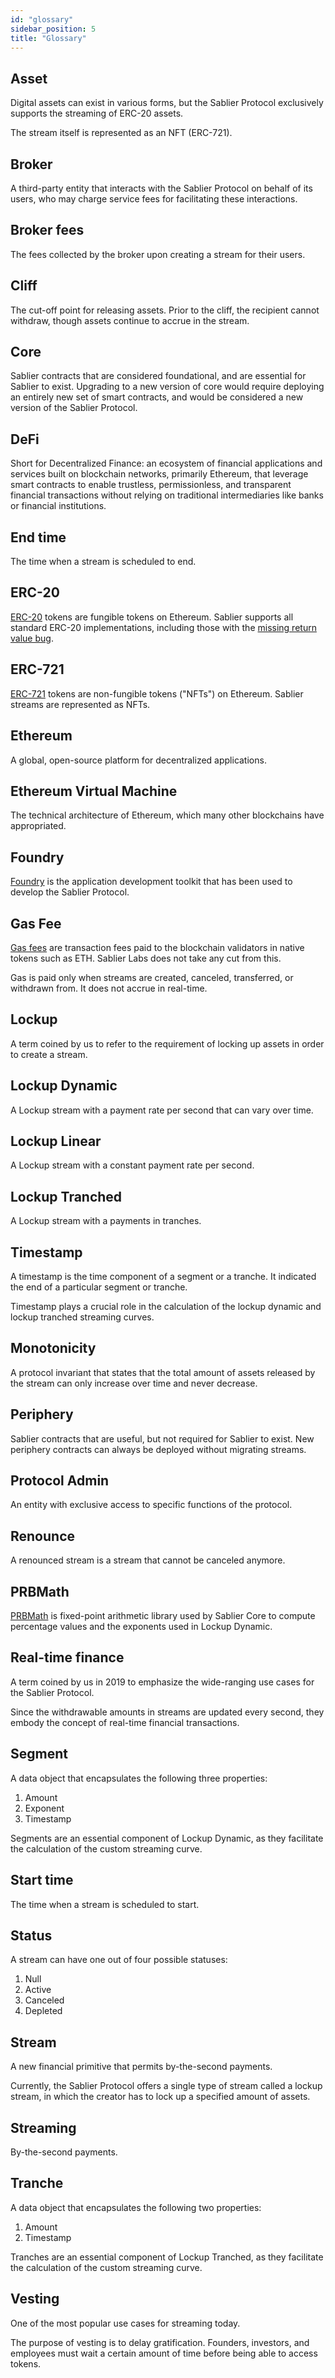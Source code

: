 ```yaml
---
id: "glossary"
sidebar_position: 5
title: "Glossary"
---
```


## Asset

Digital assets can exist in various forms, but the Sablier Protocol exclusively supports the streaming of ERC-20 assets.

The stream itself is represented as an NFT (ERC-721).

## Broker

A third-party entity that interacts with the Sablier Protocol on behalf of its users, who may charge service fees for
facilitating these interactions.

## Broker fees

The fees collected by the broker upon creating a stream for their users.

## Cliff

The cut-off point for releasing assets. Prior to the cliff, the recipient cannot withdraw, though assets continue to
accrue in the stream.

## Core

Sablier contracts that are considered foundational, and are essential for Sablier to exist. Upgrading to a new version
of core would require deploying an entirely new set of smart contracts, and would be considered a new version of the
Sablier Protocol.

## DeFi

Short for Decentralized Finance: an ecosystem of financial applications and services built on blockchain networks,
primarily Ethereum, that leverage smart contracts to enable trustless, permissionless, and transparent financial
transactions without relying on traditional intermediaries like banks or financial institutions.

## End time

The time when a stream is scheduled to end.

## ERC-20

[ERC-20][erc-20] tokens are fungible tokens on Ethereum. Sablier supports all standard ERC-20 implementations, including
those with the
[missing return value bug](https://medium.com/coinmonks/missing-return-value-bug-at-least-130-tokens-affected-d67bf08521ca).

## ERC-721

[ERC-721][erc-721] tokens are non-fungible tokens ("NFTs") on Ethereum. Sablier streams are represented as NFTs.

## Ethereum

A global, open-source platform for decentralized applications.

## Ethereum Virtual Machine

The technical architecture of Ethereum, which many other blockchains have appropriated.

## Foundry

[Foundry][foundry] is the application development toolkit that has been used to develop the Sablier Protocol.

## Gas Fee

[Gas fees](https://www.investopedia.com/terms/g/gas-ethereum.asp) are transaction fees paid to the blockchain validators
in native tokens such as ETH. Sablier Labs does not take any cut from this.

Gas is paid only when streams are created, canceled, transferred, or withdrawn from. It does not accrue in real-time.

## Lockup

A term coined by us to refer to the requirement of locking up assets in order to create a stream.

## Lockup Dynamic

A Lockup stream with a payment rate per second that can vary over time.

## Lockup Linear

A Lockup stream with a constant payment rate per second.

## Lockup Tranched

A Lockup stream with a payments in tranches.

## Timestamp

A timestamp is the time component of a segment or a tranche. It indicated the end of a particular segment or tranche.

Timestamp plays a crucial role in the calculation of the lockup dynamic and lockup tranched streaming curves.

## Monotonicity

A protocol invariant that states that the total amount of assets released by the stream can only increase over time and
never decrease.

## Periphery

Sablier contracts that are useful, but not required for Sablier to exist. New periphery contracts can always be deployed
without migrating streams.

## Protocol Admin

An entity with exclusive access to specific functions of the protocol.

## Renounce

A renounced stream is a stream that cannot be canceled anymore.

## PRBMath

[PRBMath][prb-math] is fixed-point arithmetic library used by Sablier Core to compute percentage values and the
exponents used in Lockup Dynamic.

## Real-time finance

A term coined by us in 2019 to emphasize the wide-ranging use cases for the Sablier Protocol.

Since the withdrawable amounts in streams are updated every second, they embody the concept of real-time financial
transactions.

## Segment

A data object that encapsulates the following three properties:

1. Amount
2. Exponent
3. Timestamp

Segments are an essential component of Lockup Dynamic, as they facilitate the calculation of the custom streaming curve.

## Start time

The time when a stream is scheduled to start.

## Status

A stream can have one out of four possible statuses:

1. Null
2. Active
3. Canceled
4. Depleted

## Stream

A new financial primitive that permits by-the-second payments.

Currently, the Sablier Protocol offers a single type of stream called a lockup stream, in which the creator has to lock
up a specified amount of assets.

## Streaming

By-the-second payments.

## Tranche

A data object that encapsulates the following two properties:

1. Amount
2. Timestamp

Tranches are an essential component of Lockup Tranched, as they facilitate the calculation of the custom streaming
curve.

## Vesting

One of the most popular use cases for streaming today.

The purpose of vesting is to delay gratification. Founders, investors, and employees must wait a certain amount of time
before being able to access tokens.

<!-- Links -->

[erc-20]: https://eips.ethereum.org/EIPS/eip-20
[erc-721]: https://eips.ethereum.org/EIPS/eip-721
[foundry]: https://github.com/foundry-rs/foundry
[prb-math]: https://github.com/PaulRBerg/prb-math
[prb-proxy]: https://github.com/PaulRBerg/prb-proxy
